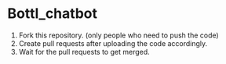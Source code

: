 # Bottl_chatbot

1. Fork this repository. (only people who need to push the code)
2. Create pull requests after uploading the code accordingly.
3. Wait for the pull requests to get merged.
